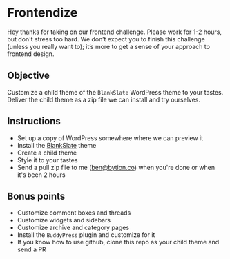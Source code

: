 # Frontendize

Hey thanks for taking on our frontend challenge. Please work for 1-2 hours, but don't stress too hard. We don’t expect you to finish this challenge (unless you really want to); it’s more to get a sense of your approach to frontend design.

## Objective

Customize a child theme of the `BlankSlate` WordPress theme to your tastes. Deliver the child theme as a zip file we can install and try ourselves.

## Instructions

* Set up a copy of WordPress somewhere where we can preview it
* Install the [BlankSlate](https://wordpress.org/themes/blankslate/) theme
* Create a child theme
* Style it to your tastes
* Send a pull zip file to me (ben@bytion.co) when you're done or when it's been 2 hours

## Bonus points

* Customize comment boxes and threads
* Customize widgets and sidebars
* Customize archive and category pages
* Install the `BuddyPress` plugin and customize for it
* If you know how to use github, clone this repo as your child theme and send a PR 

